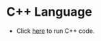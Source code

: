 # C++ Language 

- Click [here](https://www.programiz.com/cpp-programming/online-compiler/) to run C++ code.
